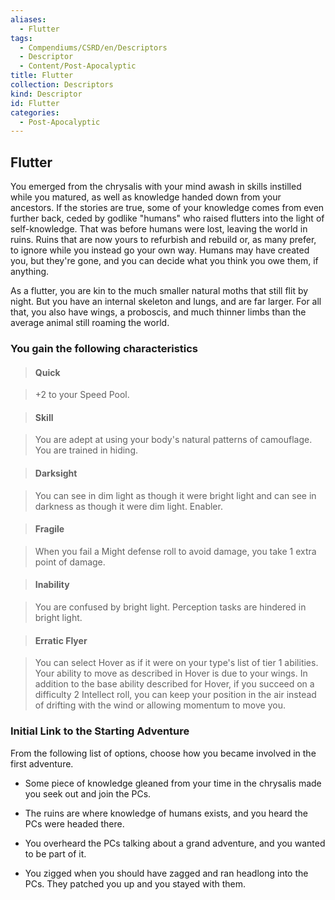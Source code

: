 ```yaml
---
aliases:
  - Flutter
tags:
  - Compendiums/CSRD/en/Descriptors
  - Descriptor
  - Content/Post-Apocalyptic
title: Flutter
collection: Descriptors
kind: Descriptor
id: Flutter
categories:
  - Post-Apocalyptic
---
```

## Flutter    
You emerged from the chrysalis with your mind awash in skills instilled while you matured, as well as knowledge handed down from your ancestors. If the stories are true, some of your knowledge comes from even further back, ceded by godlike "humans" who raised flutters into the light of self-knowledge. That was before humans were lost, leaving the world in ruins. Ruins that are now yours to refurbish and rebuild or, as many prefer, to  ignore while you instead go your own way. Humans may have created you, but they're gone, and you can decide what you think you owe them, if anything.  
As a flutter, you are kin to the much smaller natural moths that still flit by night. But you have an internal skeleton and lungs, and are far larger. For all that, you also have wings, a proboscis, and much thinner limbs than the average animal still roaming the world.  
### You gain the following characteristics    
> #### Quick  
> +2 to your Speed Pool.    
  
> #### Skill  
> You are adept at using your body's natural patterns of camouflage. You are trained in hiding.    
  
> #### Darksight  
> You can see in dim light as though it were bright light and can see in darkness as though it were dim light. Enabler.    
  
> #### Fragile  
> When you fail a Might defense roll to avoid damage, you take 1 extra point of damage.    
  
> #### Inability  
> You are confused by bright light. Perception tasks are hindered in bright light.    
  
> #### Erratic Flyer  
> You can select Hover as if it were on your type's list of tier 1 abilities. Your ability to move as described in Hover is due to your wings. In addition to the base ability described for Hover, if you succeed on a difficulty 2 Intellect roll, you can keep your position in the air instead of drifting with the wind or allowing momentum to move you.    
  
### Initial Link to the Starting Adventure    
From the following list of options, choose how you became involved in the first adventure.    
- Some piece of knowledge gleaned from your time in the chrysalis made you seek out and join the PCs.    
- The ruins are where knowledge of humans exists, and you heard the PCs were headed there.    
- You overheard the PCs talking about a grand adventure, and you wanted to be part of it.    
- You zigged when you should have zagged and ran headlong into the PCs. They patched you up and you stayed with them.  

